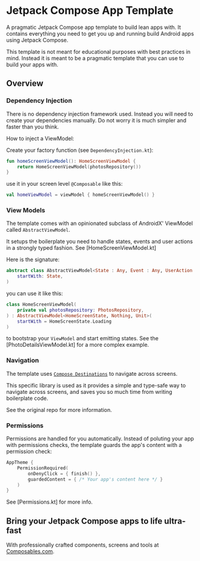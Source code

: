 # Jetpack Compose App Template

A pragmatic Jetpack Compose app template to build lean apps with. It contains everything you need to get you up and running build Android apps using Jetpack Compose.

This template is not meant for educational purposes with best practices in mind. Instead it is meant to be a pragmatic template that you can use to build your apps with.

## Overview

### Dependency Injection

There is no dependency injection framework used. Instead you will need to create your dependencies manually. Do not worry it is much simpler and faster than you think.

How to inject a ViewModel:

Create your factory function (see `DependencyInjection.kt`):

```kotlin
fun homeScreenViewModel(): HomeScreenViewModel {
    return HomeScreenViewModel(photosRepository())
}
```

use it in your screen level `@Composable` like this:

```kotlin
val homeViewModel = viewModel { homeScreenViewModel() }
```

### View Models

The template comes with an opinionated subclass of AndroidX' ViewModel called `AbstractViewModel`.

It setups the boilerplate you need to handle states, events and user actions in a strongly typed fashion. See [HomeScreenViewModel.kt]

Here is the signature:
```kotlin
abstract class AbstractViewModel<State : Any, Event : Any, UserAction : Any>(
    startWith: State,
)
```

you can use it like this:

```kotlin
class HomeScreenViewModel(
    private val photosRepository: PhotosRepository,
) : AbstractViewModel<HomeScreenState, Nothing, Unit>(
    startWith = HomeScreenState.Loading
)
```

to bootstrap your `ViewModel` and start emitting states. See the [PhotoDetailsViewModel.kt] for a more complex example. 

### Navigation

The template uses [`Compose Destinations`](https://github.com/raamcosta/compose-destinations/) to navigate across screens.

This specific library is used as it provides a simple and type-safe way to navigate across screens, and saves you so much time from writing boilerplate code.

See the original repo for more information.

### Permissions

Permissions are handled for you automatically. Instead of poluting your app with permissions checks, the template guards the app's content with a permission check:
```kotlin
AppTheme {
    PermissionRequired(
        onDenyClick = { finish() },
        guardedContent = { /* Your app's content here */ }
    )
}
```

See [Permissions.kt] for more info.


## Bring your Jetpack Compose apps to life ultra-fast

With professionally crafted components, screens and tools at [Composables.com](https://www.composables.com).
